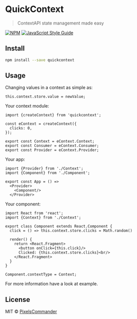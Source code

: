 # QuickContext

> ContextAPI state management made easy

[![NPM](https://img.shields.io/npm/v/e-context.svg)](https://www.npmjs.com/package/e-context) [![JavaScript Style Guide](https://img.shields.io/badge/code_style-standard-brightgreen.svg)](https://standardjs.com)

## Install

```bash
npm install --save quickcontext
```

## Usage
Changing values in a context as simple as:
```tsx
this.context.store.value = newValue;
```

Your context module:
```tsx
import {createContext} from 'quickcontext';

const eContext = createContext({
  clicks: 0,
});

export const Context = eContext.Context;
export const Consumer = eContext.Consumer;
export const Provider = eContext.Provider;
```

Your app:
```tsx
import {Provider} from './Context';
import {Component} from './Component';

export const App = () =>
  <Provider>
    <Component/>
  </Provider>
```

Your component:
```tsx
import React from 'react';
import {Context} from './Context';

export class Component extends React.Component {
  click = () => this.context.store.clicks = Math.random()

  render() {
    return <React.Fragment>
      <button onClick={this.click}/>
      Clicked: {this.context.store.clicks}<br/>
    </React.Fragment>
  }
}

Component.contextType = Context;
```

For more information have a look at example.

## License

MIT © [PixelsCommander](https://github.com/PixelsCommander)
